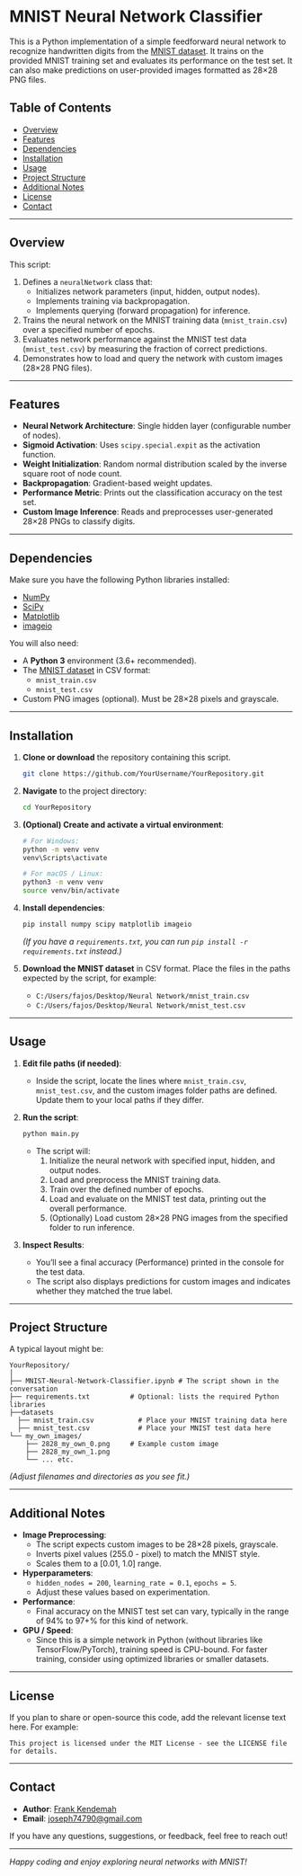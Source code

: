 # MNIST Neural Network Classifier

This is a Python implementation of a simple feedforward neural network to recognize handwritten digits from the [MNIST dataset](http://yann.lecun.com/exdb/mnist/). It trains on the provided MNIST training set and evaluates its performance on the test set. It can also make predictions on user-provided images formatted as 28×28 PNG files.

## Table of Contents

- [Overview](#overview)
- [Features](#features)
- [Dependencies](#dependencies)
- [Installation](#installation)
- [Usage](#usage)
- [Project Structure](#project-structure)
- [Additional Notes](#additional-notes)
- [License](#license)
- [Contact](#contact)

---

## Overview

This script:

1. Defines a `neuralNetwork` class that:
   - Initializes network parameters (input, hidden, output nodes).
   - Implements training via backpropagation.
   - Implements querying (forward propagation) for inference.
2. Trains the neural network on the MNIST training data (`mnist_train.csv`) over a specified number of epochs.
3. Evaluates network performance against the MNIST test data (`mnist_test.csv`) by measuring the fraction of correct predictions.
4. Demonstrates how to load and query the network with custom images (28×28 PNG files).

---

## Features

- **Neural Network Architecture**: Single hidden layer (configurable number of nodes).
- **Sigmoid Activation**: Uses `scipy.special.expit` as the activation function.
- **Weight Initialization**: Random normal distribution scaled by the inverse square root of node count.
- **Backpropagation**: Gradient-based weight updates.
- **Performance Metric**: Prints out the classification accuracy on the test set.
- **Custom Image Inference**: Reads and preprocesses user-generated 28×28 PNGs to classify digits.

---

## Dependencies

Make sure you have the following Python libraries installed:

- [NumPy](https://numpy.org/)
- [SciPy](https://www.scipy.org/)
- [Matplotlib](https://matplotlib.org/)
- [imageio](https://pypi.org/project/imageio/)

You will also need:

- A **Python 3** environment (3.6+ recommended).
- The [MNIST dataset](http://yann.lecun.com/exdb/mnist/) in CSV format:
  - `mnist_train.csv`
  - `mnist_test.csv`
- Custom PNG images (optional). Must be 28×28 pixels and grayscale.

---

## Installation

1. **Clone or download** the repository containing this script.

   ```bash
   git clone https://github.com/YourUsername/YourRepository.git
   ```

2. **Navigate** to the project directory:

   ```bash
   cd YourRepository
   ```

3. **(Optional) Create and activate a virtual environment**:

   ```bash
   # For Windows:
   python -m venv venv
   venv\Scripts\activate

   # For macOS / Linux:
   python3 -m venv venv
   source venv/bin/activate
   ```

4. **Install dependencies**:

   ```bash
   pip install numpy scipy matplotlib imageio
   ```

   *(If you have a `requirements.txt`, you can run `pip install -r requirements.txt` instead.)*

5. **Download the MNIST dataset** in CSV format. Place the files in the paths expected by the script, for example:
   - `C:/Users/fajos/Desktop/Neural Network/mnist_train.csv`
   - `C:/Users/fajos/Desktop/Neural Network/mnist_test.csv`

---

## Usage

1. **Edit file paths (if needed)**:  
   - Inside the script, locate the lines where `mnist_train.csv`, `mnist_test.csv`, and the custom images folder paths are defined. Update them to your local paths if they differ.

2. **Run the script**:

   ```bash
   python main.py
   ```
   - The script will:
     1. Initialize the neural network with specified input, hidden, and output nodes.
     2. Load and preprocess the MNIST training data.
     3. Train over the defined number of epochs.
     4. Load and evaluate on the MNIST test data, printing out the overall performance.
     5. (Optionally) Load custom 28×28 PNG images from the specified folder to run inference.

3. **Inspect Results**:
   - You’ll see a final accuracy (Performance) printed in the console for the test data.
   - The script also displays predictions for custom images and indicates whether they matched the true label.

---

## Project Structure

A typical layout might be:

```
YourRepository/
│
├── MNIST-Neural-Network-Classifier.ipynb # The script shown in the conversation
├── requirements.txt          # Optional: lists the required Python libraries
├──datasets
  ├── mnist_train.csv           # Place your MNIST training data here
  ├── mnist_test.csv            # Place your MNIST test data here
└── my_own_images/
    ├── 2828_my_own_0.png     # Example custom image
    ├── 2828_my_own_1.png
    └── ... etc.
```

*(Adjust filenames and directories as you see fit.)*

---

## Additional Notes

- **Image Preprocessing**: 
  - The script expects custom images to be 28×28 pixels, grayscale.  
  - Inverts pixel values (255.0 - pixel) to match the MNIST style.  
  - Scales them to a [0.01, 1.0] range.
- **Hyperparameters**:
  - `hidden_nodes = 200`, `learning_rate = 0.1`, `epochs = 5`.  
  - Adjust these values based on experimentation.
- **Performance**:
  - Final accuracy on the MNIST test set can vary, typically in the range of 94% to 97+% for this kind of network.
- **GPU / Speed**:
  - Since this is a simple network in Python (without libraries like TensorFlow/PyTorch), training speed is CPU-bound. For faster training, consider using optimized libraries or smaller datasets.

---

## License

If you plan to share or open-source this code, add the relevant license text here. For example:

```
This project is licensed under the MIT License - see the LICENSE file for details.
```

---

## Contact

- **Author**: [Frank Kendemah](https://github.com/YourGitHubProfile)  
- **Email**: [joseph74790@gmail.com](mailto:joseph74790@gmail.com)

If you have any questions, suggestions, or feedback, feel free to reach out!

---

*Happy coding and enjoy exploring neural networks with MNIST!*
